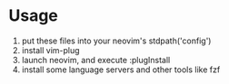 # Usage
1. put these files into your neovim's stdpath('config')
2. install vim-plug
3. launch neovim, and execute :plugInstall
4. install some language servers and other tools like fzf
